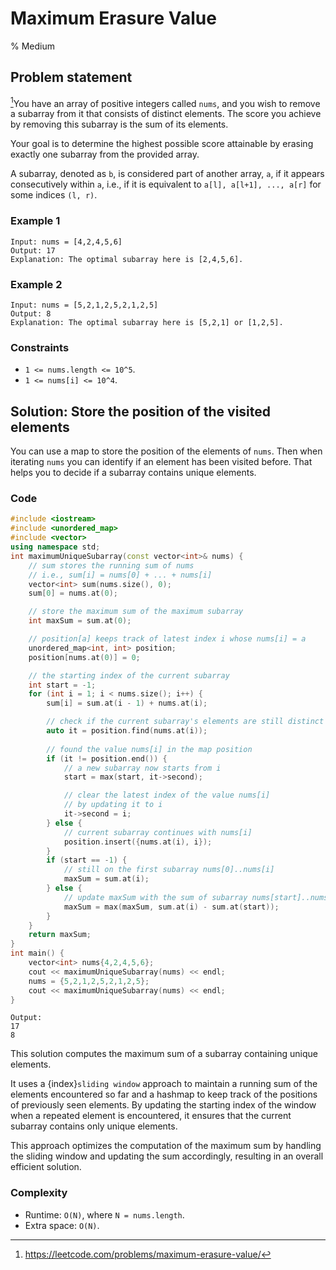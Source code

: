# Maximum Erasure Value
% Medium
## Problem statement

[^url]You have an array of positive integers called `nums`, and you wish to remove a subarray from it that consists of distinct elements. The score you achieve by removing this subarray is the sum of its elements.

Your goal is to determine the highest possible score attainable by erasing exactly one subarray from the provided array.

A subarray, denoted as `b`, is considered part of another array, `a`, if it appears consecutively within `a`, i.e., if it is equivalent to `a[l], a[l+1], ..., a[r]` for some indices `(l, r)`.

[^url]: https://leetcode.com/problems/maximum-erasure-value/ 
### Example 1
```text
Input: nums = [4,2,4,5,6]
Output: 17
Explanation: The optimal subarray here is [2,4,5,6].
```

### Example 2
```text
Input: nums = [5,2,1,2,5,2,1,2,5]
Output: 8
Explanation: The optimal subarray here is [5,2,1] or [1,2,5].
``` 

### Constraints

* `1 <= nums.length <= 10^5`.
* `1 <= nums[i] <= 10^4`.

## Solution: Store the position of the visited elements

You can use a map to store the position of the elements of `nums`. Then when iterating `nums` you can identify if an element has been visited before. That helps you to decide if a subarray contains unique elements.


### Code
```cpp
#include <iostream>
#include <unordered_map>
#include <vector>
using namespace std;
int maximumUniqueSubarray(const vector<int>& nums) {
    // sum stores the running sum of nums
    // i.e., sum[i] = nums[0] + ... + nums[i]
    vector<int> sum(nums.size(), 0);
    sum[0] = nums.at(0);

    // store the maximum sum of the maximum subarray
    int maxSum = sum.at(0);

    // position[a] keeps track of latest index i whose nums[i] = a
    unordered_map<int, int> position;
    position[nums.at(0)] = 0;

    // the starting index of the current subarray
    int start = -1;
    for (int i = 1; i < nums.size(); i++) {
        sum[i] = sum.at(i - 1) + nums.at(i);

        // check if the current subarray's elements are still distinct
        auto it = position.find(nums.at(i));
        
        // found the value nums[i] in the map position
        if (it != position.end()) {
            // a new subarray now starts from i
            start = max(start, it->second);

            // clear the latest index of the value nums[i]
            // by updating it to i 
            it->second = i;
        } else {
            // current subarray continues with nums[i]
            position.insert({nums.at(i), i});
        }            
        if (start == -1) {
            // still on the first subarray nums[0]..nums[i]
            maxSum = sum.at(i);
        } else {
            // update maxSum with the sum of subarray nums[start]..nums[i]
            maxSum = max(maxSum, sum.at(i) - sum.at(start));
        }
    }
    return maxSum;
}
int main() {
    vector<int> nums{4,2,4,5,6};
    cout << maximumUniqueSubarray(nums) << endl;
    nums = {5,2,1,2,5,2,1,2,5};
    cout << maximumUniqueSubarray(nums) << endl;
}
```
```text
Output:
17
8
```

This solution computes the maximum sum of a subarray containing unique elements. 

It uses a {index}`sliding window` approach to maintain a running sum of the elements encountered so far and a hashmap to keep track of the positions of previously seen elements. By updating the starting index of the window when a repeated element is encountered, it ensures that the current subarray contains only unique elements. 

This approach optimizes the computation of the maximum sum by handling the sliding window and updating the sum accordingly, resulting in an overall efficient solution.

### Complexity

* Runtime: `O(N)`, where `N = nums.length`.
* Extra space: `O(N)`.


